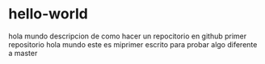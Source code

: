 # hello-world
hola mundo descripcion de como hacer un repocitorio en github
primer repositorio
hola mundo este es miprimer escrito para probar algo diferente a master
